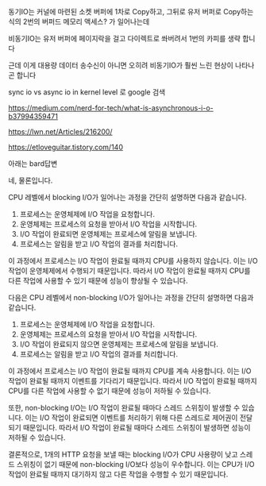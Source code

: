 동기IO는 커널에 마련된 소켓 버퍼에 1차로 Copy하고, 그뒤로 유저 버퍼로 Copy하는 식의 2번의 버퍼드 메모리 액세스? 가 일어나는데

비동기IO는 유저 버퍼에 페이지락을 걸고 다이렉트로 쏴버려서 1번의 카피를 생략 합니다

근데 이게 대용량 데이터 송수신이 아니면 오히려 비동기IO가 훨씬 느린 현상이 나타나곤 합니다

sync io vs async io in kernel level
로 google 검색

https://medium.com/nerd-for-tech/what-is-asynchronous-i-o-b37994359471

https://lwn.net/Articles/216200/


https://etloveguitar.tistory.com/140


아래는 bard답변

네, 물론입니다.

CPU 레벨에서 blocking I/O가 일어나는 과정을 간단히 설명하면 다음과 같습니다.

1. 프로세스는 운영체제에 I/O 작업을 요청합니다.
2. 운영체제는 프로세스의 요청을 받아서 I/O 작업을 시작합니다.
3. I/O 작업이 완료되면 운영체제는 프로세스에 알림을 보냅니다.
4. 프로세스는 알림을 받고 I/O 작업의 결과를 처리합니다.

이 과정에서 프로세스는 I/O 작업이 완료될 때까지 CPU를 사용하지 않습니다. 이는 I/O 작업이 운영체제에서 수행되기 때문입니다. 따라서 I/O 작업이 완료될 때까지 CPU를 다른 작업에 사용할 수 있기 때문에 성능이 향상될 수 있습니다.

다음은 CPU 레벨에서 non-blocking I/O가 일어나는 과정을 간단히 설명하면 다음과 같습니다.

1. 프로세스는 운영체제에 I/O 작업을 요청합니다.
2. 운영체제는 프로세스의 요청을 받아서 I/O 작업을 시작합니다.
3. I/O 작업이 완료되지 않으면 운영체제는 프로세스에 알림을 보냅니다.
4. 프로세스는 알림을 받고 I/O 작업의 결과를 처리합니다.

이 과정에서 프로세스는 I/O 작업이 완료될 때까지 CPU를 계속 사용합니다. 이는 I/O 작업이 완료될 때까지 이벤트를 기다리기 때문입니다. 따라서 I/O 작업이 완료될 때까지 CPU를 다른 작업에 사용할 수 없기 때문에 성능이 저하될 수 있습니다.

또한, non-blocking I/O는 I/O 작업이 완료될 때마다 스레드 스위칭이 발생할 수 있습니다. 이는 I/O 작업이 완료되면 이벤트를 처리하기 위해 다른 스레드로 제어권이 전달되기 때문입니다. 따라서 I/O 작업이 완료될 때마다 스레드 스위칭이 발생하면 성능이 저하될 수 있습니다.

결론적으로, 1개의 HTTP 요청을 보낼 때는 blocking I/O가 CPU 사용량이 낮고 스레드 스위칭이 없기 때문에 non-blocking I/O보다 성능이 우수합니다. 이는 CPU가 I/O 작업이 완료될 때까지 대기하지 않고 다른 작업을 수행할 수 있기 때문입니다.